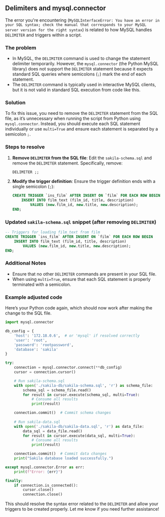 #

## Delimiters and mysql.connector

The error you're encountering (`MySQLInterfaceError: You have an error in your SQL syntax; check the manual that corresponds to your MySQL server version for the right syntax`) is related to how MySQL handles `DELIMITER` and triggers within a script.

### The problem

- In MySQL, the `DELIMITER` command is used to change the statement delimiter temporarily. However, the `mysql.connector` (the Python MySQL library) does not support the `DELIMITER` statement because it expects standard SQL queries where semicolons (`;`) mark the end of each statement.
- The `DELIMITER` command is typically used in interactive MySQL clients, but it is not valid in standard SQL execution from code like this.

### Solution

To fix this issue, you need to remove the `DELIMITER` statement from the SQL file, as it’s unnecessary when running the script from Python using `mysql.connector`. Instead, you should execute each SQL statement individually or use `multi=True` and ensure each statement is separated by a semicolon `;`.

### Steps to resolve

1. **Remove `DELIMITER` from the SQL file**: Edit the `sakila-schema.sql` and remove the `DELIMITER` statement. Specifically, remove:

   ```sql
   DELIMITER ;;
   ```

2. **Modify the trigger definition**: Ensure the trigger definition ends with a single semicolon (`;`):

   ```sql
   CREATE TRIGGER `ins_film` AFTER INSERT ON `film` FOR EACH ROW BEGIN
       INSERT INTO film_text (film_id, title, description)
           VALUES (new.film_id, new.title, new.description);
   END;
   ```

### Updated `sakila-schema.sql` snippet (after removing `DELIMITER`)

```sql
-- Triggers for loading film_text from film
CREATE TRIGGER `ins_film` AFTER INSERT ON `film` FOR EACH ROW BEGIN
    INSERT INTO film_text (film_id, title, description)
        VALUES (new.film_id, new.title, new.description);
END;
```

### Additional Notes

- Ensure that no other `DELIMITER` commands are present in your SQL file.
- When using `multi=True`, ensure that each SQL statement is properly terminated with a semicolon.

### Example adjusted code

Here’s your Python code again, which should now work after making the change to the SQL file.

```python
import mysql.connector

db_config = {
    'host': '172.18.0.6',  # or 'mysql' if resolved correctly
    'user': 'root',
    'password': 'rootpassword',
    'database': 'sakila'
}

try:
    connection = mysql.connector.connect(**db_config)
    cursor = connection.cursor()

    # Run sakila-schema.sql
    with open('./sakila-db/sakila-schema.sql', 'r') as schema_file:
        schema_sql = schema_file.read()
        for result in cursor.execute(schema_sql, multi=True):
            # Consume all results
            print(result)

    connection.commit()  # Commit schema changes
    
    # Run sakila-data.sql
    with open('./sakila-db/sakila-data.sql', 'r') as data_file:
        data_sql = data_file.read()
        for result in cursor.execute(data_sql, multi=True):
            # Consume all results
            print(result)

    connection.commit()  # Commit data changes
    print("Sakila database loaded successfully.")

except mysql.connector.Error as err:
    print(f"Error: {err}")

finally:
    if connection.is_connected():
        cursor.close()
        connection.close()
```

This should resolve the syntax error related to the `DELIMITER` and allow your triggers to be created properly. Let me know if you need further assistance!
